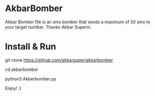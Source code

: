 # AkbarBomber
Akbar Bomber file is an sms bomber that sends a maximum of 50 sms to your target number.
Thanks Akbar Superm.

# Install & Run
git clone https://github.com/akbarsuper/akbarbomber

cd akbarbomber

python3 Akberbomber.py

Enjoy! :)
